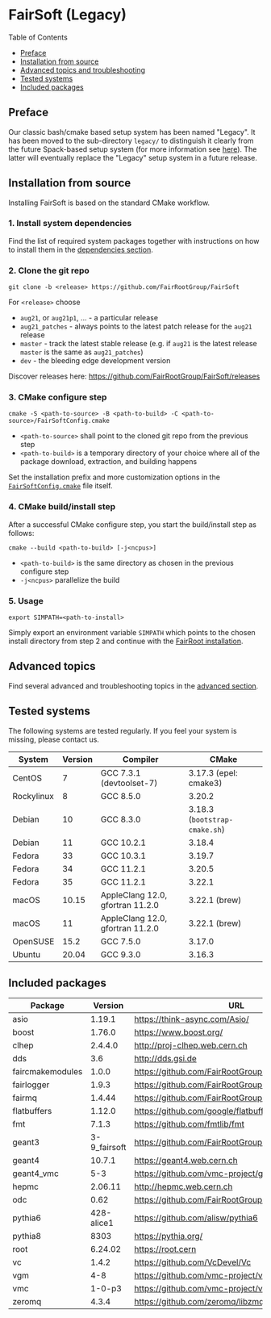 # FairSoft (Legacy)

Table of Contents
* [Preface](#preface)
* [Installation from source](#installation-from-source)
* [Advanced topics and troubleshooting](#advanced-topics)
* [Tested systems](#tested-systems)
* [Included packages](#included-packages)

## Preface

Our classic bash/cmake based setup system
has been named "Legacy". It has been moved to the
sub-directory `legacy/` to distinguish it clearly
from the future Spack-based setup system
(for more information see [here](../docs/README.md)).
The latter will eventually replace the "Legacy" setup system
in a future release.

## Installation from source

Installing FairSoft is based on the standard CMake workflow.

### 1. Install system dependencies

Find the list of required system packages together with instructions
on how to install them in the [dependencies section](dependencies.md).

### 2. Clone the git repo

```
git clone -b <release> https://github.com/FairRootGroup/FairSoft
```

For `<release>` choose
* `aug21`, or `aug21p1`, ... - a particular release
* `aug21_patches` - always points to the latest patch release for the `aug21` release
* `master` - track the latest stable release (e.g. if `aug21` is the latest release `master` is the same as `aug21_patches`)
* `dev` - the bleeding edge development version

Discover releases here: https://github.com/FairRootGroup/FairSoft/releases

### 3. CMake configure step

```
cmake -S <path-to-source> -B <path-to-build> -C <path-to-source>/FairSoftConfig.cmake
```

* `<path-to-source>` shall point to the cloned git repo from the previous step
* `<path-to-build>` is a temporary directory of your choice where all of the package download, extraction, and building happens

Set the installation prefix and more customization options in the [`FairSoftConfig.cmake`](../FairSoftConfig.cmake) file itself.

### 4. CMake build/install step

After a successful CMake configure step, you start the build/install step as follows:

```
cmake --build <path-to-build> [-j<ncpus>]
```

* `<path-to-build>` is the same directory as chosen in the previous configure step
* `-j<ncpus>` parallelize the build

### 5. Usage

```
export SIMPATH=<path-to-install>
```

Simply export an environment variable `SIMPATH` which points to the chosen install directory from step 2
and continue with the [FairRoot installation](https://github.com/FairRootGroup/FairRoot).

## Advanced topics

Find several advanced and troubleshooting topics in the [advanced section](advanced.md).

## Tested systems

The following systems are tested regularly. If you feel your system is missing,
please contact us.

| **System** | **Version** | **Compiler** | **CMake** |
| --- | --- | --- | --- |
| CentOS | 7 | GCC 7.3.1 (devtoolset-7) | 3.17.3 (epel: cmake3) |
| Rockylinux | 8 | GCC 8.5.0 | 3.20.2 |
| Debian | 10 | GCC 8.3.0 | 3.18.3 (`bootstrap-cmake.sh`) |
| Debian | 11 | GCC 10.2.1 | 3.18.4 |
| Fedora | 33 | GCC 10.3.1 | 3.19.7 |
| Fedora | 34 | GCC 11.2.1 | 3.20.5 |
| Fedora | 35 | GCC 11.2.1 | 3.22.1 |
| macOS | 10.15 | AppleClang 12.0, gfortran 11.2.0 | 3.22.1 (brew) |
| macOS | 11 | AppleClang 12.0, gfortran 11.2.0 | 3.22.1 (brew) |
| OpenSUSE | 15.2 | GCC 7.5.0 | 3.17.0 |
| Ubuntu | 20.04 | GCC 9.3.0 | 3.16.3 |

## Included packages

| **Package** | **Version** | **URL** |
| --- | --- | --- |
| asio             | 1.19.1       | https://think-async.com/Asio/ |
| boost            | 1.76.0       | https://www.boost.org/ |
| clhep            | 2.4.4.0      | http://proj-clhep.web.cern.ch |
| dds              | 3.6          | http://dds.gsi.de |
| faircmakemodules | 1.0.0        | https://github.com/FairRootGroup/FairCMakeModules |
| fairlogger       | 1.9.3        | https://github.com/FairRootGroup/FairLogger |
| fairmq           | 1.4.44       | https://github.com/FairRootGroup/FairMQ |
| flatbuffers      | 1.12.0       | https://github.com/google/flatbuffers |
| fmt              | 7.1.3        | https://github.com/fmtlib/fmt |
| geant3           | 3-9_fairsoft | https://github.com/FairRootGroup/geant3 |
| geant4           | 10.7.1       | https://geant4.web.cern.ch |
| geant4_vmc       | 5-3          | https://github.com/vmc-project/geant4_vmc |
| hepmc            | 2.06.11      | http://hepmc.web.cern.ch |
| odc              | 0.62         | https://github.com/FairRootGroup/ODC |
| pythia6          | 428-alice1   | https://github.com/alisw/pythia6 |
| pythia8          | 8303         | https://pythia.org/ |
| root             | 6.24.02      | https://root.cern |
| vc               | 1.4.2        | https://github.com/VcDevel/Vc |
| vgm              | 4-8          | https://github.com/vmc-project/vgm |
| vmc              | 1-0-p3       | https://github.com/vmc-project/vmc |
| zeromq           | 4.3.4        | https://github.com/zeromq/libzmq |
